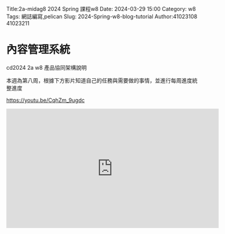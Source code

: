 Title:2a-midag8 2024 Spring 課程w8
Date: 2024-03-29 15:00
Category: w8
Tags: 網誌編寫,pelican
Slug: 2024-Spring-w8-blog-tutorial
Author:41023108 41023211
# 內容管理系統
cd2024 2a w8 產品協同架構說明

本週為第八周，根據下方影片知道自己的任務與需要做的事情，並進行每周進度統整進度

https://youtu.be/CqhZm_9ugdc
<p><iframe width="560" height="315" src="https://www.youtube.com/embed/CqhZm_9ugdc?si=WW0__KNL_Cec4ISD" title="YouTube video player" frameborder="0" allow="accelerometer; autoplay; clipboard-write; encrypted-media; gyroscope; picture-in-picture; web-share" referrerpolicy="strict-origin-when-cross-origin" allowfullscreen></iframe></p>
